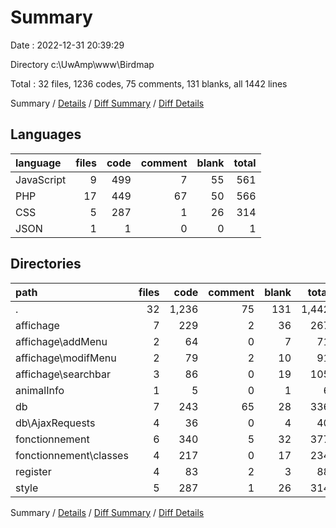 # Summary

Date : 2022-12-31 20:39:29

Directory c:\\UwAmp\\www\\Birdmap

Total : 32 files,  1236 codes, 75 comments, 131 blanks, all 1442 lines

Summary / [Details](details.md) / [Diff Summary](diff.md) / [Diff Details](diff-details.md)

## Languages
| language | files | code | comment | blank | total |
| :--- | ---: | ---: | ---: | ---: | ---: |
| JavaScript | 9 | 499 | 7 | 55 | 561 |
| PHP | 17 | 449 | 67 | 50 | 566 |
| CSS | 5 | 287 | 1 | 26 | 314 |
| JSON | 1 | 1 | 0 | 0 | 1 |

## Directories
| path | files | code | comment | blank | total |
| :--- | ---: | ---: | ---: | ---: | ---: |
| . | 32 | 1,236 | 75 | 131 | 1,442 |
| affichage | 7 | 229 | 2 | 36 | 267 |
| affichage\\addMenu | 2 | 64 | 0 | 7 | 71 |
| affichage\\modifMenu | 2 | 79 | 2 | 10 | 91 |
| affichage\\searchbar | 3 | 86 | 0 | 19 | 105 |
| animalInfo | 1 | 5 | 0 | 1 | 6 |
| db | 7 | 243 | 65 | 28 | 336 |
| db\\AjaxRequests | 4 | 36 | 0 | 4 | 40 |
| fonctionnement | 6 | 340 | 5 | 32 | 377 |
| fonctionnement\\classes | 4 | 217 | 0 | 17 | 234 |
| register | 4 | 83 | 2 | 3 | 88 |
| style | 5 | 287 | 1 | 26 | 314 |

Summary / [Details](details.md) / [Diff Summary](diff.md) / [Diff Details](diff-details.md)